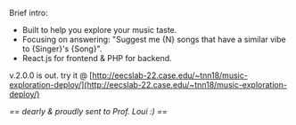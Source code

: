 Brief intro:
* Built to help you explore your music taste.
* Focusing on answering: "Suggest me {N} songs that have a similar vibe to {Singer}'s {Song}".
* React.js for frontend & PHP for backend.


v.2.0.0 is out. try it @ [http://eecslab-22.case.edu/~tnn18/music-exploration-deploy/](http://eecslab-22.case.edu/~tnn18/music-exploration-deploy/)

_== dearly & proudly sent to Prof. Loui :) ==_
